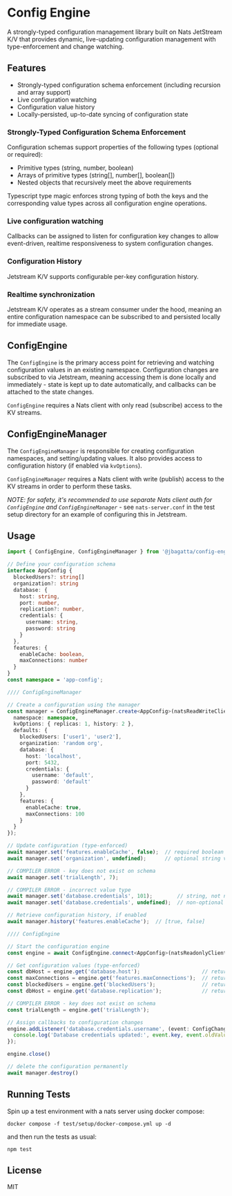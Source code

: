 # Config Engine

A strongly-typed configuration management library built on Nats JetStream K/V that provides dynamic, live-updating configuration management with type-enforcement and change watching.

## Features

- Strongly-typed configuration schema enforcement (including recursion and array support)
- Live configuration watching
- Configuration value history 
- Locally-persisted, up-to-date syncing of configuration state

### Strongly-Typed Configuration Schema Enforcement

Configuration schemas support properties of the following types (optional or required):

- Primitive types (string, number, boolean)
- Arrays of primitive types (string[], number[], boolean[])
- Nested objects that recursively meet the above requirements

Typescript type magic enforces strong typing of both the keys and the corresponding value types across all configuration engine operations.

### Live configuration watching

Callbacks can be assigned to listen for configuration key changes to allow event-driven, realtime responsiveness to system configuration changes.

### Configuration History

Jetstream K/V supports configurable per-key configuration history.

### Realtime synchronization

Jetstream K/V operates as a stream consumer under the hood, meaning an entire configuration namespace can be subscribed to and persisted locally for immediate usage.

## ConfigEngine

The `ConfigEngine` is the primary access point for retrieving and watching configuration values in an existing namespace. Configuration changes are subscribed to via Jetstream, meaning accessing them is done locally and immediately - state is kept up to date automatically, and callbacks can be attached to the state changes. 

`ConfigEngine` requires a Nats client with only read (subscribe) access to the KV streams.

## ConfigEngineManager

The `ConfigEngineManager` is responsible for creating configuration namespaces, and setting/updating values. It also provides access to configuration history (if enabled via `kvOptions`). 

`ConfigEngineManager` requires a Nats client with write (publish) access to the KV streams in order to perform these tasks.

*NOTE: for safety, it's recommended to use separate Nats client auth for `ConfigEngine` and `ConfigEngineManager`* - see `nats-server.conf` in the test setup directory for an example of configuring this in Jetstream.

## Usage

```typescript
import { ConfigEngine, ConfigEngineManager } from '@jbagatta/config-engine';

// Define your configuration schema
interface AppConfig {
  blockedUsers?: string[]
  organization?: string
  database: {
    host: string,
    port: number,
    replication?: number,
    credentials: {
      username: string,
      password: string
    }
  },
  features: {
    enableCache: boolean,
    maxConnections: number
  }
}
const namespace = 'app-config';

//// ConfigEngineManager

// Create a configuration using the manager
const manager = ConfigEngineManager.create<AppConfig>(natsReadWriteClient, {
  namespace: namespace,
  kvOptions: { replicas: 1, history: 2 },
  defaults: {
    blockedUsers: ['user1', 'user2'],
    organization: 'random org',
    database: {
      host: 'localhost',
      port: 5432,
      credentials: {
        username: 'default',
        password: 'default'
      }
    },
    features: {
      enableCache: true,
      maxConnections: 100
    }
  }
});

// Update configuration (type-enforced)
await manager.set('features.enableCache', false);  // required boolean value
await manager.set('organization', undefined);      // optional string value

// COMPILER ERROR - key does not exist on schema
await manager.set('trialLength', 7); 

// COMPILER ERROR - incorrect value type
await manager.set('database.credentials', 101);        // string, not number
await manager.set('database.credentials', undefined);  // non-optional key 

// Retrieve configuration history, if enabled
await manager.history('features.enableCache');  // [true, false]

//// ConfigEngine

// Start the configuration engine
const engine = await ConfigEngine.connect<AppConfig>(natsReadonlyClient, namespace)

// Get configuration values (type-enforced)
const dbHost = engine.get('database.host');                    // returns a string
const maxConnections = engine.get('features.maxConnections');  // returns a number
const blockedUsers = engine.get('blockedUsers');               // returns a string[]
const dbHost = engine.get('database.replication');             // returns undefined - never set

// COMPILER ERROR - key does not exist on schema
const trialLength = engine.get('trialLength');  

// Assign callbacks to configuration changes
engine.addListener('database.credentials.username', (event: ConfigChangeEvent<string>) => {
  console.log('Database credentials updated:', event.key, event.oldValue, event.newValue, event.timestamp);
});

engine.close()

// delete the configuration permanently
await manager.destroy()

```

## Running Tests

Spin up a test environment with a nats server using docker compose:
```
docker compose -f test/setup/docker-compose.yml up -d
```

and then run the tests as usual:
```
npm test
```

## License

MIT 
